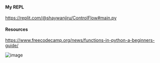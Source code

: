 #### My REPL
https://replit.com/@shaywanjiru/ControlFlow#main.py

#### Resources

https://www.freecodecamp.org/news/functions-in-python-a-beginners-guide/


![image](https://github.com/Joy879/Africa-Data-School-Curriculum/assets/70502261/8185b7f9-009a-4271-8c40-98d20c326389)

